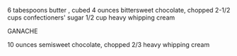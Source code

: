 6 tabespoons butter , cubed
4 ounces bittersweet chocolate, chopped
2-1/2 cups confectioners' sugar
1/2 cup heavy whipping cream

GANACHE 

10 ounces semisweet chocolate, chopped
2/3 heavy whipping cream